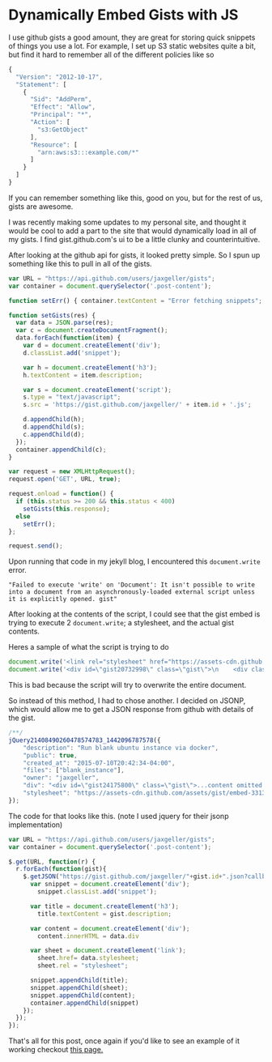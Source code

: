 # Dynamically Embed Gists with JS

I use github gists a good amount, they are great for storing quick snippets of things you use a lot. For example, I set up S3 static websites quite a bit, but find it hard to remember all of the different policies like so

```javascript
{
  "Version": "2012-10-17",
  "Statement": [
    {
      "Sid": "AddPerm",
      "Effect": "Allow",
      "Principal": "*",
      "Action": [
        "s3:GetObject"
      ],
      "Resource": [
        "arn:aws:s3:::example.com/*"
      ]
    }
  ]
}
```

If you can remember something like this, good on you, but for the rest of us, gists are awesome.

I was recently making some updates to my personal site, and thought it would be cool to add a part to the site that would dynamically load in all of my gists. I find gist.github.com's ui to be a little clunky and counterintuitive.

After looking at the github api for gists, it looked pretty simple. So I spun up something like this to pull in all of the gists.


```javascript
var URL = "https://api.github.com/users/jaxgeller/gists";
var container = document.querySelector('.post-content');

function setErr() { container.textContent = "Error fetching snippets"; }

function setGists(res) {
  var data = JSON.parse(res);
  var c = document.createDocumentFragment();
  data.forEach(function(item) {
    var d = document.createElement('div');
    d.classList.add('snippet');

    var h = document.createElement('h3');
    h.textContent = item.description;

    var s = document.createElement('script');
    s.type = "text/javascript";
    s.src = 'https://gist.github.com/jaxgeller/' + item.id + '.js';

    d.appendChild(h);
    d.appendChild(s);
    c.appendChild(d);
  });
  container.appendChild(c);
}

var request = new XMLHttpRequest();
request.open('GET', URL, true);

request.onload = function() {
  if (this.status >= 200 && this.status < 400)
    setGists(this.response);
  else
    setErr();
};

request.send();
```

Upon running that code in my jekyll blog, I encountered this `document.write` error.

`"Failed to execute 'write' on 'Document': It isn't possible to write into a document from an asynchronously-loaded external script unless it is explicitly opened. gist"`

After looking at the contents of the script, I could see that the gist embed is trying to execute 2 `document.write`; a stylesheet, and the actual gist contents.

Heres a sample of what the script is trying to do

```javascript
document.write('<link rel="stylesheet" href="https://assets-cdn.github.com/assets/gist/embed-3313cb70789df61d3bb75cd878325a1266ccab50b6aac9b80f1691ae0694a216.css">')
document.write('<div id=\"gist20732998\" class=\"gist\">\n    <div class=\"gist-file\">\n      <div class=\"gist-data\">\n        <div class=\"js-gist-file-update-container js-task-list-container file-box\">\n  <div id=\"file-gistfile1-txt\" class=\"file\">\n    \n\n  <div class=\"blob-wrapper data type-text\">\n      <table class=\"highlight tab-size js-file-line-container\" data-tab-size=\"8\">\n      <tr>\n        <td id=\"file-gistfile1-txt-L1\" class=\"blob-num js-line-number\" data-line-number=\"1\"><\/td>\n        <td id=\"file-gistfile1-txt-LC1\" class=\"blob-code blob-code-inner js-file-line\">server {<\/td>\n      <\/tr>\n      <tr>\n        <td id=\"file-gistfile1-txt-L2\" class=\"blob-num js-line-number\" data-line-number=\"2\"><\/td>\n        <td id=\"file-gistfile1-txt-LC2\" class=\"blob-code blob-code-inner js-file-line\">        location /proxied_site_get_around/ {<\/td>\n      <\/tr>\n      <tr>\n        <td id=\"file-gistfile1-txt-L3\" class=\"blob-num js-line-number\" data-line-number=\"3\"><\/td>\n        <td id=\"file-gistfile1-txt-LC3\" class=\"blob-code blob-code-inner js-file-line\">                proxy_pass http://www.proxied_site.com/;<\/td>\n      <\/tr>\n      <tr>\n        <td id=\"file-gistfile1-txt-L4\" class=\"blob-num js-line-number\" data-line-number=\"4\"><\/td>\n        <td id=\"file-gistfile1-txt-LC4\" class=\"blob-code blob-code-inner js-file-line\">                add_header &#39;Access-Control-Allow-Methods&#39; &#39;GET, POST, OPTIONS&#39;;<\/td>\n      <\/tr>\n      <tr>\n        <td id=\"file-gistfile1-txt-L5\" class=\"blob-num js-line-number\" data-line-number=\"5\"><\/td>\n        <td id=\"file-gistfile1-txt-LC5\" class=\"blob-code blob-code-inner js-file-line\">                add_header &#39;Access-Control-Allow-Origin&#39; &#39;*&#39;;<\/td>\n      <\/tr>\n      <tr>\n        <td id=\"file-gistfile1-txt-L6\" class=\"blob-num js-line-number\" data-line-number=\"6\"><\/td>\n        <td id=\"file-gistfile1-txt-LC6\" class=\"blob-code blob-code-inner js-file-line\">        }<\/td>\n      <\/tr>\n      <tr>\n        <td id=\"file-gistfile1-txt-L7\" class=\"blob-num js-line-number\" data-line-number=\"7\"><\/td>\n        <td id=\"file-gistfile1-txt-LC7\" class=\"blob-code blob-code-inner js-file-line\">\n<\/td>\n      <\/tr>\n      <tr>\n        <td id=\"file-gistfile1-txt-L8\" class=\"blob-num js-line-number\" data-line-number=\"8\"><\/td>\n        <td id=\"file-gistfile1-txt-LC8\" class=\"blob-code blob-code-inner js-file-line\">}<\/td>\n      <\/tr>\n<\/table>\n\n  <\/div>\n\n  <\/div>\n  \n<\/div>\n\n      <\/div>\n      <div class=\"gist-meta\">\n        <a href=\"https://gist.github.com/jaxgeller/4a0a66919b14f3a8f2ec/raw/316cbaef65b428ea1742037a4d823a2a5dfbf533/gistfile1.txt\" style=\"float:right\">view raw<\/a>\n        <a href=\"https://gist.github.com/jaxgeller/4a0a66919b14f3a8f2ec#file-gistfile1-txt\">gistfile1.txt<\/a>\n        hosted with &#10084; by <a href=\"https://github.com\">GitHub<\/a>\n      <\/div>\n    <\/div>\n<\/div>\n')
```

This is bad because the script will try to overwrite the entire document.

So instead of this method, I had to chose another. I decided on JSONP, which would allow me to get a JSON response from github with details of the gist.

```javascript
/**/
jQuery21408490260478574783_1442096787578({
    "description": "Run blank ubuntu instance via docker",
    "public": true,
    "created_at": "2015-07-10T20:42:34-04:00",
    "files": ["blank_instance"],
    "owner": "jaxgeller",
    "div": "<div id=\"gist24175800\" class=\"gist\">...content omitted...</div>",
    "stylesheet": "https://assets-cdn.github.com/assets/gist/embed-3313cb70789df61d3bb75cd878325a1266ccab50b6aac9b80f1691ae0694a216.css"
});
```

The code for that looks like this. (note I used jquery for their jsonp implementation)

```javascript
var URL = "https://api.github.com/users/jaxgeller/gists";
var container = document.querySelector('.post-content');

$.get(URL, function(r) {
  r.forEach(function(gist){
    $.getJSON("https://gist.github.com/jaxgeller/"+gist.id+".json?callback=?", function(data) {
      var snippet = document.createElement('div');
        snippet.classList.add('snippet');

      var title = document.createElement('h3');
        title.textContent = gist.description;

      var content = document.createElement('div');
        content.innerHTML = data.div

      var sheet = document.createElement('link');
        sheet.href= data.stylesheet;
        sheet.rel = "stylesheet";

      snippet.appendChild(title);
      snippet.appendChild(sheet);
      snippet.appendChild(content);
      container.appendChild(snippet)
    });
  });
});
```

That's all for this post, once again if you'd like to see an example of it working checkout [this page.](http://jaxgeller.com/snips/)
